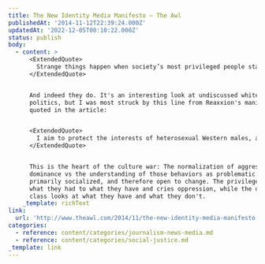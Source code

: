 ```yaml
---
title: The New Identity Media Manifesto – The Awl
publishedAt: '2014-11-12T22:39:24.000Z'
updatedAt: '2022-12-05T00:10:22.000Z'
status: publish
body:
  - content: >
      <ExtendedQuote>
        Strange things happen when society’s most privileged people start to feel like victims!
      </ExtendedQuote>


      And indeed they do. It's an interesting look at undiscussed white identity
      politics, but I was most struck by this line from Reaxxion's manifesto,
      quoted in the article:


      <ExtendedQuote>
        I aim to protect the interests of heterosexual Western males, a category I’m in. The far-left is trying to censor and criminalize masculine behaviors that are normal. They want to relabel consensual sex as “rape” and relabel innocent flirting as “harassment,” and as I learned with #gamergate, they’ve successfully infected the gaming industry and gaming journalist sites by damaging the very nature of gaming development to fit their extreme political agenda. So while I don’t play video games, the idea of starting a pro-#gamergate site is compatible with my overall mission.
      </ExtendedQuote>


      This is the heart of the culture war: The normalization of aggression and
      dominance vs the understanding of those behaviors as problematic and
      primarily socialized, and therefore open to change. The privileged compare
      what they had to what they have and cries oppression, while the oppressed
      class looks at what they have and what they don't.
    _template: richText
link:
  url: 'http://www.theawl.com/2014/11/the-new-identity-media-manifesto'
categories:
  - reference: content/categories/journalism-news-media.md
  - reference: content/categories/social-justice.md
_template: link
---
```



